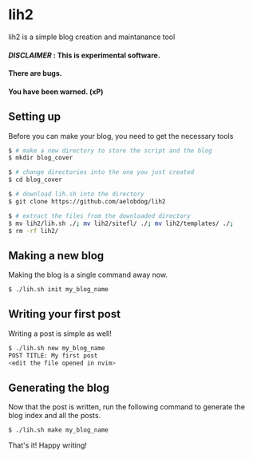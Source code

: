 # lih2
lih2 is a simple blog creation and maintanance tool

#### _DISCLAIMER_ : This is experimental software.
####                There are bugs.
####                You have been warned. (xP)

## Setting up
Before you can make your blog, you need to get the necessary tools
```bash
$ # make a new directory to store the script and the blog
$ mkdir blog_cover

$ # change directories into the one you just created
$ cd blog_cover

$ # download lih.sh into the directory
$ git clone https://github.com/aelobdog/lih2

$ # extract the files from the downloaded directory
$ mv lih2/lih.sh ./; mv lih2/sitefl/ ./; mv lih2/templates/ ./;
$ rm -rf lih2/
```

## Making a new blog
Making the blog is a single command away now.
```bash
$ ./lih.sh init my_blog_name
```

## Writing your first post
Writing a post is simple as well!
```bash
$ ./lih.sh new my_blog_name
POST TITLE: My first post
<edit the file opened in nvim>
```

## Generating the blog
Now that the post is written, run the following command to
generate the blog index and all the posts.
```bash
$ ./lih.sh make my_blog_name
```

That's it! Happy writing!
